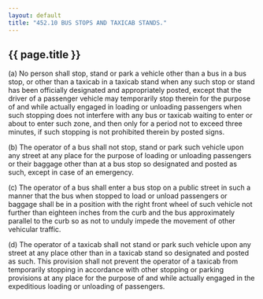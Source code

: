```yaml
---
layout: default 
title: "452.10 BUS STOPS AND TAXICAB STANDS."
---
```


{{ page.title }}
----------------

​(a) No person shall stop, stand or park a vehicle other than a bus in a
bus stop, or other than a taxicab in a taxicab stand when any such stop
or stand has been officially designated and appropriately posted, except
that the driver of a passenger vehicle may temporarily stop therein for
the purpose of and while actually engaged in loading or unloading
passengers when such stopping does not interfere with any bus or taxicab
waiting to enter or about to enter such zone, and then only for a period
not to exceed three minutes, if such stopping is not prohibited therein
by posted signs.

​(b) The operator of a bus shall not stop, stand or park such vehicle
upon any street at any place for the purpose of loading or unloading
passengers or their baggage other than at a bus stop so designated and
posted as such, except in case of an emergency.

​(c) The operator of a bus shall enter a bus stop on a public street in
such a manner that the bus when stopped to load or unload passengers or
baggage shall be in a position with the right front wheel of such
vehicle not further than eighteen inches from the curb and the bus
approximately parallel to the curb so as not to unduly impede the
movement of other vehicular traffic.

​(d) The operator of a taxicab shall not stand or park such vehicle upon
any street at any place other than in a taxicab stand so designated and
posted as such. This provision shall not prevent the operator of a
taxicab from temporarily stopping in accordance with other stopping or
parking provisions at any place for the purpose of and while actually
engaged in the expeditious loading or unloading of passengers.
